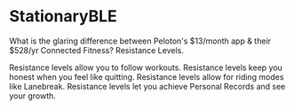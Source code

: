 # StationaryBLE

What is the glaring difference between Peloton's $13/month app & their $528/yr Connected Fitness? Resistance Levels.

Resistance levels allow you to follow workouts.
Resistance levels keep you honest when you feel like quitting.
Resistance levels allow for riding modes like Lanebreak.
Resistance levels let you achieve Personal Records and see your growth.
